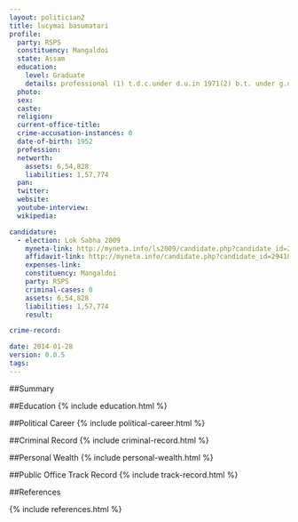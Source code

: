 ```yaml
---
layout: politician2
title: lucymai basumatari
profile: 
  party: RSPS
  constituency: Mangaldoi
  state: Assam
  education: 
    level: Graduate
    details: professional (1) t.d.c.under d.u.in 1971(2) b.t. under g.u in1983,mangaldai,assam
  photo: 
  sex: 
  caste: 
  religion: 
  current-office-title: 
  crime-accusation-instances: 0
  date-of-birth: 1952
  profession: 
  networth: 
    assets: 6,54,828
    liabilities: 1,57,774
  pan: 
  twitter: 
  website: 
  youtube-interview: 
  wikipedia: 

candidature: 
  - election: Lok Sabha 2009
    myneta-link: http://myneta.info/ls2009/candidate.php?candidate_id=2941
    affidavit-link: http://myneta.info/candidate.php?candidate_id=2941&scan=original
    expenses-link: 
    constituency: Mangaldoi 
    party: RSPS
    criminal-cases: 0
    assets: 6,54,828
    liabilities: 1,57,774
    result:  

crime-record: 

date: 2014-01-28
version: 0.0.5
tags: 
---
```

##Summary


##Education
{% include education.html %}


##Political Career
{% include political-career.html %}


##Criminal Record
{% include criminal-record.html %}


##Personal Wealth
{% include personal-wealth.html %}


##Public Office Track Record
{% include track-record.html %}


##References


{% include references.html %}